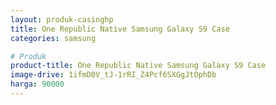 ```yaml
---
layout: produk-casinghp
title: One Republic Native Samsung Galaxy S9 Case
categories: samsung

# Produk
product-title: One Republic Native Samsung Galaxy S9 Case
image-drive: 1ifmD0V_tJ-1rRI_Z4Pcf6SXGgJtOphDb
harga: 90000
---
```

